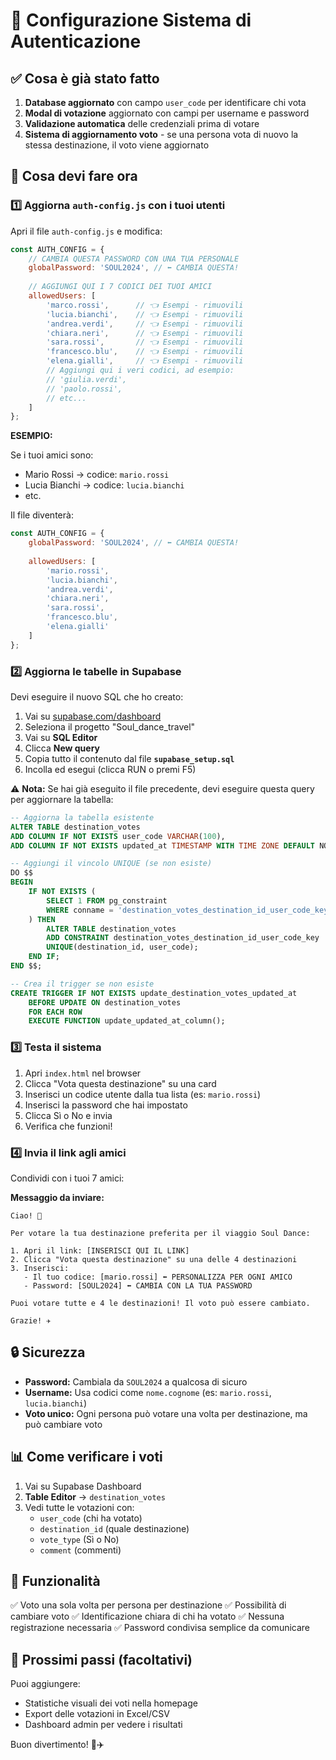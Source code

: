 # 🔐 Configurazione Sistema di Autenticazione

## ✅ Cosa è già stato fatto

1. **Database aggiornato** con campo `user_code` per identificare chi vota
2. **Modal di votazione** aggiornato con campi per username e password
3. **Validazione automatica** delle credenziali prima di votare
4. **Sistema di aggiornamento voto** - se una persona vota di nuovo la stessa destinazione, il voto viene aggiornato

## 📝 Cosa devi fare ora

### 1️⃣ Aggiorna `auth-config.js` con i tuoi utenti

Apri il file `auth-config.js` e modifica:

```javascript
const AUTH_CONFIG = {
    // CAMBIA QUESTA PASSWORD CON UNA TUA PERSONALE
    globalPassword: 'SOUL2024', // ⬅️ CAMBIA QUESTA!
    
    // AGGIUNGI QUI I 7 CODICI DEI TUOI AMICI
    allowedUsers: [
        'marco.rossi',      // 👈 Esempi - rimuovili
        'lucia.bianchi',    // 👈 Esempi - rimuovili
        'andrea.verdi',     // 👈 Esempi - rimuovili
        'chiara.neri',      // 👈 Esempi - rimuovili
        'sara.rossi',       // 👈 Esempi - rimuovili
        'francesco.blu',    // 👈 Esempi - rimuovili
        'elena.gialli',     // 👈 Esempi - rimuovili
        // Aggiungi qui i veri codici, ad esempio:
        // 'giulia.verdi',
        // 'paolo.rossi',
        // etc...
    ]
};
```

**ESEMPIO:**

Se i tuoi amici sono:
- Mario Rossi → codice: `mario.rossi`
- Lucia Bianchi → codice: `lucia.bianchi`
- etc.

Il file diventerà:

```javascript
const AUTH_CONFIG = {
    globalPassword: 'SOUL2024', // ⬅️ CAMBIA QUESTA!
    
    allowedUsers: [
        'mario.rossi',
        'lucia.bianchi',
        'andrea.verdi',
        'chiara.neri',
        'sara.rossi',
        'francesco.blu',
        'elena.gialli'
    ]
};
```

### 2️⃣ Aggiorna le tabelle in Supabase

Devi eseguire il nuovo SQL che ho creato:

1. Vai su [supabase.com/dashboard](https://supabase.com/dashboard)
2. Seleziona il progetto "Soul_dance_travel"
3. Vai su **SQL Editor**
4. Clicca **New query**
5. Copia tutto il contenuto dal file **`supabase_setup.sql`**
6. Incolla ed esegui (clicca RUN o premi F5)

⚠️ **Nota:** Se hai già eseguito il file precedente, devi eseguire questa query per aggiornare la tabella:

```sql
-- Aggiorna la tabella esistente
ALTER TABLE destination_votes 
ADD COLUMN IF NOT EXISTS user_code VARCHAR(100),
ADD COLUMN IF NOT EXISTS updated_at TIMESTAMP WITH TIME ZONE DEFAULT NOW();

-- Aggiungi il vincolo UNIQUE (se non esiste)
DO $$ 
BEGIN
    IF NOT EXISTS (
        SELECT 1 FROM pg_constraint 
        WHERE conname = 'destination_votes_destination_id_user_code_key'
    ) THEN
        ALTER TABLE destination_votes 
        ADD CONSTRAINT destination_votes_destination_id_user_code_key 
        UNIQUE(destination_id, user_code);
    END IF;
END $$;

-- Crea il trigger se non esiste
CREATE TRIGGER IF NOT EXISTS update_destination_votes_updated_at
    BEFORE UPDATE ON destination_votes
    FOR EACH ROW
    EXECUTE FUNCTION update_updated_at_column();
```

### 3️⃣ Testa il sistema

1. Apri `index.html` nel browser
2. Clicca "Vota questa destinazione" su una card
3. Inserisci un codice utente dalla tua lista (es: `mario.rossi`)
4. Inserisci la password che hai impostato
5. Clicca Sì o No e invia
6. Verifica che funzioni!

### 4️⃣ Invia il link agli amici

Condividi con i tuoi 7 amici:

**Messaggio da inviare:**

```
Ciao! 🎉

Per votare la tua destinazione preferita per il viaggio Soul Dance:

1. Apri il link: [INSERISCI QUI IL LINK]
2. Clicca "Vota questa destinazione" su una delle 4 destinazioni
3. Inserisci:
   - Il tuo codice: [mario.rossi] ⬅️ PERSONALIZZA PER OGNI AMICO
   - Password: [SOUL2024] ⬅️ CAMBIA CON LA TUA PASSWORD

Puoi votare tutte e 4 le destinazioni! Il voto può essere cambiato.

Grazie! ✈️
```

## 🔒 Sicurezza

- **Password:** Cambiala da `SOUL2024` a qualcosa di sicuro
- **Username:** Usa codici come `nome.cognome` (es: `mario.rossi`, `lucia.bianchi`)
- **Voto unico:** Ogni persona può votare una volta per destinazione, ma può cambiare voto

## 📊 Come verificare i voti

1. Vai su Supabase Dashboard
2. **Table Editor** → `destination_votes`
3. Vedi tutte le votazioni con:
   - `user_code` (chi ha votato)
   - `destination_id` (quale destinazione)
   - `vote_type` (Sì o No)
   - `comment` (commenti)

## 🎯 Funzionalità

✅ Voto una sola volta per persona per destinazione
✅ Possibilità di cambiare voto
✅ Identificazione chiara di chi ha votato
✅ Nessuna registrazione necessaria
✅ Password condivisa semplice da comunicare

## 🚀 Prossimi passi (facoltativi)

Puoi aggiungere:
- Statistiche visuali dei voti nella homepage
- Export delle votazioni in Excel/CSV
- Dashboard admin per vedere i risultati

Buon divertimento! 🎉✈️

